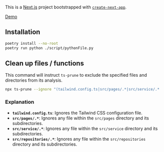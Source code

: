 This is a [Next.js](https://nextjs.org/) project bootstrapped with [`create-next-app`](https://github.com/vercel/next.js/tree/canary/packages/create-next-app).

[Demo](https://portfolio-shoto.vercel.app/)

## Installation 
```bash
poetry install --no-root
poetry run python ./script/pythonFile.py
```

## Clean up files / functions 
This command will instruct `ts-prune` to exclude the specified files and directories from its analysis.
```sh
npx ts-prune --ignore "(tailwind.config.ts|src/pages/.*|src/service/.*|src/repositories/.*)"
```

### Explanation
- **`tailwind.config.ts`**: Ignores the Tailwind CSS configuration file.
- **`src/pages/.*`**: Ignores any file within the `src/pages` directory and its subdirectories.
- **`src/service/.*`**: Ignores any file within the `src/service` directory and its subdirectories.
- **`src/repositories/.*`**: Ignores any file within the `src/repositories` directory and its subdirectories.
